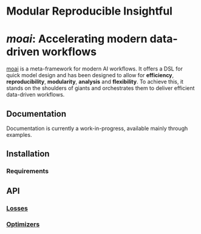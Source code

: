 <script src="https://cdnjs.cloudflare.com/ajax/libs/animejs/2.0.2/anime.min.js"></script>

<h1 class="ml4">
  <span class="letters letters-1">Modular</span>
  <span class="letters letters-2">Reproducible</span>
  <span class="letters letters-3">Insightful</span>
</h1>

# ***moai***: Accelerating modern data-driven workflows

[moai](https://github.com/ai-in-motion/moai) is a meta-framework for modern AI workflows.
It offers a DSL for quick model design and has been designed to allow for **efficiency**, **reproducibility**, **modularity**, **analysis** and **flexibility**.
To achieve this, it stands on the shoulders of giants and orchestrates them to deliver efficient data-driven workflows.

## Documentation
Documentation is currently a work-in-progress, available mainly through examples.

## Installation

### Requirements

## API

### [Losses](api/losses.md)

### [Optimizers](api/optimizers.md)